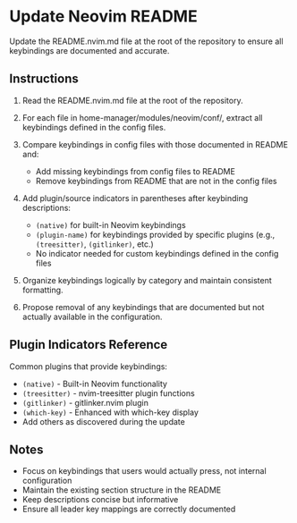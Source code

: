# Update Neovim README

Update the README.nvim.md file at the root of the repository to ensure all keybindings are documented and accurate.

## Instructions

1. Read the README.nvim.md file at the root of the repository.

2. For each file in home-manager/modules/neovim/conf/, extract all keybindings defined in the config files.

3. Compare keybindings in config files with those documented in README and:
   - Add missing keybindings from config files to README
   - Remove keybindings from README that are not in the config files

4. Add plugin/source indicators in parentheses after keybinding descriptions:
   - `(native)` for built-in Neovim keybindings
   - `(plugin-name)` for keybindings provided by specific plugins (e.g., `(treesitter)`, `(gitlinker)`, etc.)
   - No indicator needed for custom keybindings defined in the config files

5. Organize keybindings logically by category and maintain consistent formatting.

6. Propose removal of any keybindings that are documented but not actually available in the configuration.

## Plugin Indicators Reference

Common plugins that provide keybindings:
- `(native)` - Built-in Neovim functionality
- `(treesitter)` - nvim-treesitter plugin functions
- `(gitlinker)` - gitlinker.nvim plugin
- `(which-key)` - Enhanced with which-key display
- Add others as discovered during the update

## Notes

- Focus on keybindings that users would actually press, not internal configuration
- Maintain the existing section structure in the README
- Keep descriptions concise but informative
- Ensure all leader key mappings are correctly documented